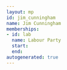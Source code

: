```yaml
---
layout: mp
id: jim_cunningham
name: Jim Cunningham
memberships:
- id: lab
  name: Labour Party
  start: 
  end: 
autogenerated: true
---
```

